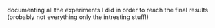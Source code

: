 documenting all the experiments I did in order to reach the final results (probably not everything only the intresting stuff!)
